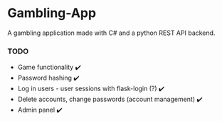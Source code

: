 # Gambling-App
A gambling application made with C# and a python REST API backend.

### TODO
- Game functionality ✔️
- Password hashing ✔️
- Log in users - user sessions with flask-login (?) ✔️
- Delete accounts, change passwords (account management) ✔️
- Admin panel ✔️

